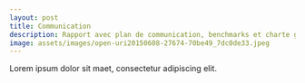 ```yaml
---
layout: post
title: Communication
description: Rapport avec plan de communication, benchmarks et charte graphique
image: assets/images/open-uri20150608-27674-70be49_7dc0de33.jpeg
---
```


Lorem ipsum dolor sit maet, consectetur adipiscing elit.
